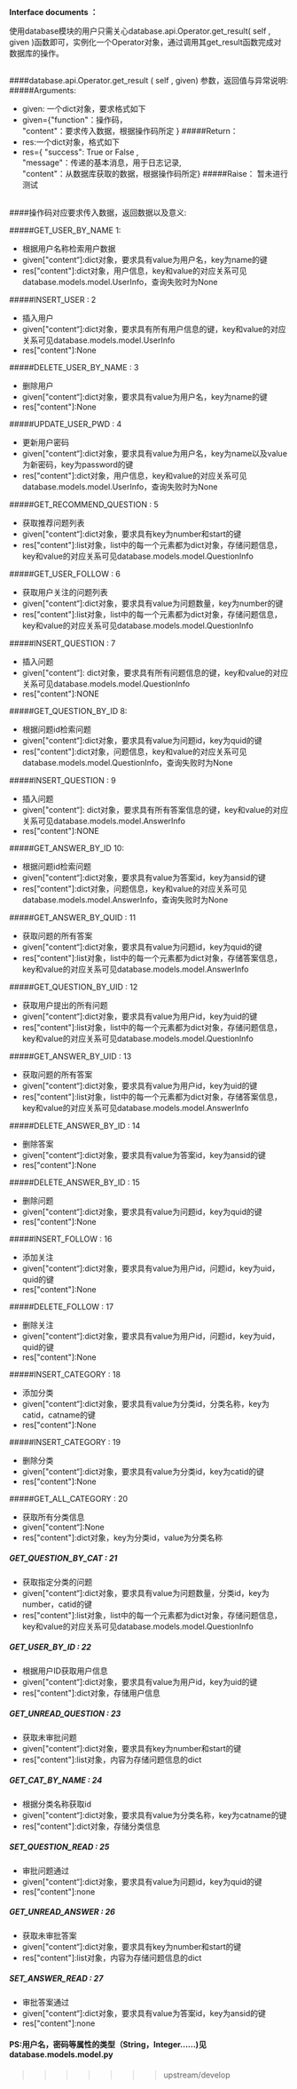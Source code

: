 ﻿﻿﻿﻿﻿﻿﻿﻿﻿﻿﻿﻿﻿﻿﻿﻿﻿﻿﻿﻿﻿﻿﻿﻿﻿﻿﻿﻿﻿﻿﻿﻿﻿﻿﻿﻿﻿﻿﻿﻿﻿﻿﻿﻿﻿﻿﻿﻿﻿﻿﻿﻿﻿﻿﻿﻿﻿**Interface documents ：**使用database模块的用户只需关心database.api.Operator.get\_result( self , given )函数即可，实例化一个Operator对象，通过调用其get\_result函数完成对数据库的操作。######database.api.Operator.get_result ( self , given)  参数，返回值与异常说明:#####Arguments:+ given: 一个dict对象，要求格式如下+ given={"function"：操作码，  "content"：要求传入数据，根据操作码所定 }#####Return：+ res:一个dict对象，格式如下+ res={ "success": True or False ,  "message"：传递的基本消息，用于日志记录,  "content"：从数据库获取的数据，根据操作码所定}#####Raise：暂未进行测试######操作码对应要求传入数据，返回数据以及意义:#####GET\_USER\_BY\_NAME  1:+ 根据用户名称检索用户数据+ given["content“]:dict对象，要求具有value为用户名，key为name的键+ res["content"]:dict对象，用户信息，key和value的对应关系可见database.models.model.UserInfo，查询失败时为None#####INSERT\_USER : 2+ 插入用户+ given["content“]:dict对象，要求具有所有用户信息的键，key和value的对应关系可见database.models.model.UserInfo+ res["content"]:None#####DELETE\_USER\_BY\_NAME : 3+ 删除用户+ given["content“]:dict对象，要求具有value为用户名，key为name的键+ res["content"]:None#####UPDATE\_USER\_PWD : 4+ 更新用户密码+ given["content“]:dict对象，要求具有value为用户名，key为name以及value为新密码，key为password的键+ res["content"]:dict对象，用户信息，key和value的对应关系可见database.models.model.UserInfo，查询失败时为None#####GET\_RECOMMEND\_QUESTION : 5+ 获取推荐问题列表+ given["content“]:dict对象，要求具有key为number和start的键+ res["content"]:list对象，list中的每一个元素都为dict对象，存储问题信息，key和value的对应关系可见database.models.model.QuestionInfo#####GET\_USER\_FOLLOW : 6+ 获取用户关注的问题列表+ given["content“]:dict对象，要求具有value为问题数量，key为number的键+ res["content"]:list对象，list中的每一个元素都为dict对象，存储问题信息，key和value的对应关系可见database.models.model.QuestionInfo#####INSERT\_QUESTION : 7+ 插入问题+ given["content“]: dict对象，要求具有所有问题信息的键，key和value的对应关系可见database.models.model.QuestionInfo+ res["content"]:NONE#####GET\_QUESTION\_BY\_ID  8:+ 根据问题id检索问题+ given["content“]:dict对象，要求具有value为问题id，key为quid的键+ res["content"]:dict对象，问题信息，key和value的对应关系可见database.models.model.QuestionInfo，查询失败时为None#####INSERT\_QUESTION : 9+ 插入问题+ given["content“]: dict对象，要求具有所有答案信息的键，key和value的对应关系可见database.models.model.AnswerInfo+ res["content"]:NONE#####GET\_ANSWER\_BY\_ID  10:+ 根据问题id检索问题+ given["content“]:dict对象，要求具有value为答案id，key为ansid的键+ res["content"]:dict对象，问题信息，key和value的对应关系可见database.models.model.AnswerInfo，查询失败时为None#####GET\_ANSWER\_BY\_QUID : 11+ 获取问题的所有答案+ given["content“]:dict对象，要求具有value为问题id，key为quid的键+ res["content"]:list对象，list中的每一个元素都为dict对象，存储答案信息，key和value的对应关系可见database.models.model.AnswerInfo#####GET\_QUESTION\_BY\_UID : 12+ 获取用户提出的所有问题+ given["content“]:dict对象，要求具有value为用户id，key为uid的键+ res["content"]:list对象，list中的每一个元素都为dict对象，存储问题信息，key和value的对应关系可见database.models.model.QuestionInfo#####GET\_ANSWER\_BY\_UID : 13+ 获取问题的所有答案+ given["content“]:dict对象，要求具有value为用户id，key为uid的键+ res["content"]:list对象，list中的每一个元素都为dict对象，存储答案信息，key和value的对应关系可见database.models.model.AnswerInfo#####DELETE\_ANSWER\_BY\_ID : 14+ 删除答案+ given["content“]:dict对象，要求具有value为答案id，key为ansid的键+ res["content"]:None#####DELETE\_ANSWER\_BY\_ID : 15+ 删除问题+ given["content“]:dict对象，要求具有value为问题id，key为quid的键+ res["content"]:None#####INSERT\_FOLLOW : 16+ 添加关注+ given["content“]:dict对象，要求具有value为用户id，问题id，key为uid，quid的键+ res["content"]:None#####DELETE\_FOLLOW : 17+ 删除关注+ given["content“]:dict对象，要求具有value为用户id，问题id，key为uid，quid的键+ res["content"]:None#####INSERT\_CATEGORY : 18+ 添加分类+ given["content“]:dict对象，要求具有value为分类id，分类名称，key为catid，catname的键+ res["content"]:None#####INSERT\_CATEGORY : 19+ 删除分类+ given["content“]:dict对象，要求具有value为分类id，key为catid的键+ res["content"]:None#####GET\_ALL\_CATEGORY : 20+ 获取所有分类信息+ given["content“]:None+ res["content"]:dict对象，key为分类id，value为分类名称##### GET\_QUESTION\_BY\_CAT : 21+ 获取指定分类的问题+ given["content“]:dict对象，要求具有value为问题数量，分类id，key为number，catid的键+ res["content"]:list对象，list中的每一个元素都为dict对象，存储问题信息，key和value的对应关系可见database.models.model.QuestionInfo##### GET\_USER\_BY\_ID : 22+ 根据用户ID获取用户信息+ given["content“]:dict对象，要求具有value为用户id，key为uid的键+ res["content"]:dict对象，存储用户信息##### GET\_UNREAD\_QUESTION : 23+ 获取未审批问题+ given["content“]:dict对象，要求具有key为number和start的键+ res["content"]:list对象，内容为存储问题信息的dict##### GET\_CAT\_BY\_NAME : 24+ 根据分类名称获取id+ given["content“]:dict对象，要求具有value为分类名称，key为catname的键+ res["content"]:dict对象，存储分类信息##### SET\_QUESTION\_READ : 25+ 审批问题通过+ given["content“]:dict对象，要求具有value为问题id，key为quid的键+ res["content"]:none##### GET\_UNREAD\_ANSWER : 26+ 获取未审批答案+ given["content“]:dict对象，要求具有key为number和start的键+ res["content"]:list对象，内容为存储问题信息的dict##### SET\_ANSWER\_READ : 27+ 审批答案通过+ given["content“]:dict对象，要求具有value为答案id，key为ansid的键+ res["content"]:none######## PS:用户名，密码等属性的类型（String，Integer......)见database.models.model.py####>>>>>>> upstream/develop